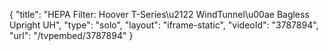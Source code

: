 {
    "title": "HEPA Filter: Hoover T-Series\u2122 WindTunnel\u00ae Bagless Upright UH",
    "type": "solo",
    "layout": "iframe-static",
    "videoId": "3787894",
    "url": "\/tvpembed\/3787894"
}